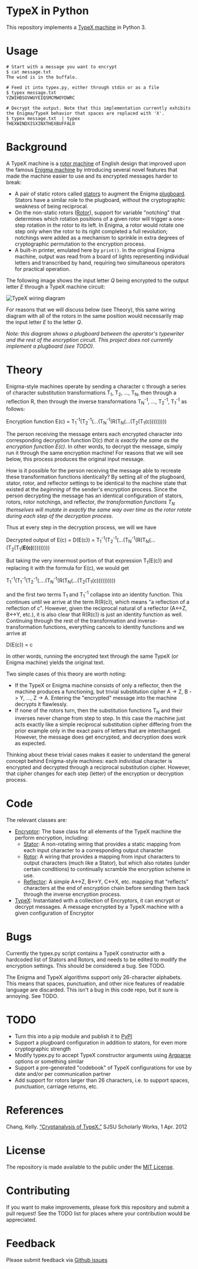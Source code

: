 # TypeX in Python

This repository implements a [TypeX machine](https://en.wikipedia.org/wiki/Typex) in Python 3.

# Usage

```
# Start with a message you want to encrypt
$ cat message.txt
The wind is in the buffalo.

# Feed it into typex.py, either through stdin or as a file
$ typex message.txt
YZWIHBSOVWUYEIQSMCMWOYDWRC

# Decrypt the output. Note that this implementation currently exhibits
the Enigma/TypeX behavior that spaces are replaced with 'X'.
$ typex message.txt  | typex
THEXWINDXISXINXTHEXBUFFALO
```

# Background 

A TypeX machine is a [rotor machine](https://en.wikipedia.org/wiki/Rotor_machine) of English design that improved upon the famous [Enigma machine](https://en.wikipedia.org/wiki/Enigma_machine) by introducing several novel features that made the machine easier to use and its encrypted messages harder to break:
- A pair of static rotors called [stators](stator.py) to augment the Enigma [plugboard](https://en.wikipedia.org/wiki/Enigma_machine#Plugboard). Stators have a similar role to the plugboard, without the cryptographic weakness of being reciprocal.
- On the non-static rotors ([Rotor](rotor.py)), support for variable "notching" that determines which rotation positions of a given rotor will trigger a one-step rotation in the rotor to its left. In Enigma, a rotor would rotate one step only when the rotor to its right completed a full revolution; notchings were added as a mechanism to sprinkle in extra degrees of cryptographic permutation to the encryption process.
- A built-in printer, emulated here by `print()`. In the original Enigma machine, output was read from a board of lights representing individual letters and transcribed by hand, requiring two simultaneous operators for practical operation.

The following image shows the input letter *Q* being encrypted to the output letter *E* through a TypeX machine circuit:

![TypeX wiring diagram](http://www.cryptomuseum.com/crypto/uk/typex/img/circuit_typex.png)

For reasons that we will discuss below (see Theory), this same wiring diagram with all of the rotors in the same position would necessarily map the input letter *E* to the letter *Q*.

_Note: this diagram shows a plugboard between the operator's typewriter and the rest of the encryption circuit. This project does not currently implement a plugboard (see TODO)._

# Theory

Enigma-style machines operate by sending a character c through a series of character substitution transformations T<sub>1</sub>, T<sub>2</sub>, ..., T<sub>N</sub>, then through a reflection R, then through the inverse transformations T<sub>N</sub><sup>-1</sup>, ..., T<sub>2</sub><sup>-1</sup>, T<sub>1</sub><sup>-1</sup> as follows:

Encryption function E(c) = T<sub>1</sub><sup>-1</sup>(T<sub>2</sub><sup>-1</sup>(...(T<sub>N</sub><sup>-1</sup>(R(T<sub>N</sub>(...(T<sub>2</sub>(T<sub>1</sub>(c))))))))) 

The person receiving the message enters each encrypted character into corresponding decryption function D(c) _that is exactly the same as the encryption function E(c)_. In other words, to decrypt the message, simply run it through the same encryption machine! For reasons that we will see below, this process produces the original input message.

How is it possible for the person receiving the message able to recreate these transformation functions identically? By setting all of the plugboard, stator, rotor, and reflector settings to be identical to the machine state that existed at the *beginning* of the sender's encryption process. Since the person decrypting the message has an identical configuration of stators, rotors, rotor notchings, and reflector, *the transformation functions T<sub>N</sub> themselves will mutate in exactly the same way over time as the rotor rotate during each step of the decryption process*.

Thus at every step in the decryption process, we will we have

Decrypted output of E(c) = D(E(c)) = T<sub>1</sub><sup>-1</sup>(T<sub>2</sub><sup>-1</sup>(...(T<sub>N</sub><sup>-1</sup>(R(T<sub>N</sub>(...(T<sub>2</sub>(T<sub>1</sub>(**E(c)**))))))))) 

But taking the very innermost portion of that expression T<sub>1</sub>(E(c)) and replacing it with the formula for E(c), we would get

T<sub>1</sub><sup>-1</sup>(T<sub>1</sub><sup>-1</sup>(T<sub>2</sub><sup>-1</sup>(....(T<sub>N</sub><sup>-1</sup>(R(T<sub>N</sub>(...(T<sub>2</sub>(T<sub>1</sub>(c))))))))))

and the first two terms T<sub>1</sub> and T<sub>1</sub><sup>-1</sup> collapse into an identity function. This continues until we arrive at the term R(R(c)), which means "a reflection of a reflection of c". However, given the reciprocal natural of a reflector (A<->Z, B<->Y, etc.), it is also clear that R(R(c)) is just an identity function as well. Continuing through the rest of the transformation and inverse-transformation functions, everything cancels to identity functions and we arrive at

D(E(c)) = c

In other words, running the encrypted text through the same TypeX (or Enigma machine) yields the original text.

Two simple cases of this theory are worth noting:

- If the TypeX or Enigma machine consists of only a reflector, then the machine produces a functioning, but trivial substitution cipher A -> Z, B -> Y, ..., Z -> A. Entering the "encrypted" message into the machine decrypts it flawlessly.
- If none of the rotors turn, then the substitution functions T<sub>N</sub> and their inverses never change from step to step. In this case the machine just acts exactly like a simple reciprocal substitution cipher differing from the prior example only in the exact pairs of letters that are interchanged. However, the message does get encrypted, and decryption does work as expected.

 Thinking about these trivial cases makes it easier to understand the general concept behind Enigma-style machines: each individual character is encrypted and decrypted through a reciprocal substitution cipher. However, that cipher changes for each step (letter) of the encryption or decryption process.

# Code

The relevant classes are:

- [Encryptor](encryptor.py): The base class for all elements of the TypeX machine the perform encryption, including:
  - [Stator](stator.py): A non-rotating wiring that provides a static mapping from each input character to a corresponding output character
  - [Rotor](rotor.py): A wiring that provides a mapping from input characters to output characters (much like a Stator), but which also rotates (under certain conditions) to continually scramble the encryption scheme in use.
  - [Reflector](reflector.py): A simple A<->Z, B<->Y, C<->X, etc. mapping that "reflects" characters at the end of encryption chain before sending them back through the inverse encryption process.
- [TypeX](typex.py): Instantiated with a collection of Encryptors, it can encrypt or decrypt messages. A message encrypted by a TypeX machine with a given configuration of Encryptor

# Bugs

Currently the typex.py script contains a TypeX constructor with a hardcoded list of Stators and Rotors, and needs to be edited to modify the encryption settings. This should be considered a bug. See TODO.

The Enigma and TypeX algorithms support only 26-character alphabets. This means that spaces, punctuation, and other nice features of readable language are discarded. This isn't a bug in this code repo, but it sure is annoying. See TODO.

# TODO

- Turn this into a pip module and publish it to [PyPI](https://pypi.python.org/pypi)
- Support a plugboard configuration in addition to stators, for even more cryptographic strength
- Modify typex.py to accept TypeX constructor arguments using [Argparse](https://docs.python.org/3/howto/argparse.html) options or something similar
- Support a pre-generated "codebook" of TypeX configurations for use by date and/or per communication partner
- Add support for rotors larger than 26 characters, i.e. to support spaces, punctuation, carriage returns, etc.

# References

Chang, Kelly. [“Cryptanalysis of TypeX.”](http://www.cryptomuseum.com/crypto/uk/typex/files/kelly.pdf) SJSU Scholarly Works, 1 Apr. 2012

# License

The repository is made available to the public under the [MIT License](LICENSE.md).

# Contributing

If you want to make improvements, please fork this repository and submit a pull request! See the TODO list for places where your contribution would be appreciated.

# Feedback

Please submit feedback via [Github issues](https://github.com/gregariouspanda/typex/issues)

